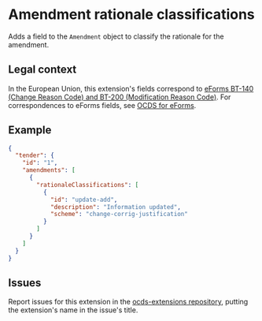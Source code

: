 # Amendment rationale classifications

Adds a field to the `Amendment` object to classify the rationale for the amendment.

## Legal context

In the European Union, this extension's fields correspond to [eForms BT-140 (Change Reason Code) and BT-200 (Modification Reason Code)](https://docs.ted.europa.eu/eforms/latest/reference/business-terms/). For correspondences to eForms fields, see [OCDS for eForms](https://standard.open-contracting.org/profiles/eforms/latest).

## Example

```json
{
  "tender": {
    "id": "1",
    "amendments": [
      {
        "rationaleClassifications": [
          {
            "id": "update-add",
            "description": "Information updated",
            "scheme": "change-corrig-justification"
          }
        ]
      }
    ]
  }
}
```

## Issues

Report issues for this extension in the [ocds-extensions repository](https://github.com/open-contracting/ocds-extensions/issues), putting the extension's name in the issue's title.
